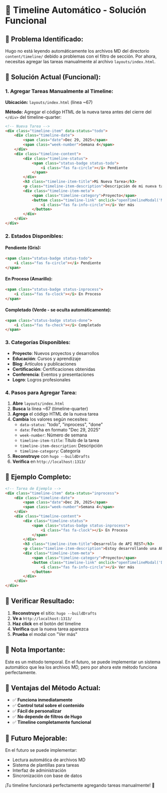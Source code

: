# 🚀 Timeline Automático - Solución Funcional

## 📝 **Problema Identificado:**
Hugo no está leyendo automáticamente los archivos MD del directorio `content/timeline/` debido a problemas con el filtro de sección. Por ahora, necesitas agregar las tareas manualmente al archivo `layouts/index.html`.

## 🎯 **Solución Actual (Funcional):**

### **1. Agregar Tareas Manualmente al Timeline:**

**Ubicación:** `layouts/index.html` (línea ~67)

**Método:** Agregar el código HTML de la nueva tarea antes del cierre del `</div>` del timeline-quarter:

```html
<!-- Nueva Tarea -->
<div class="timeline-item" data-status="todo">
    <div class="timeline-date">
        <span class="date">Dec 29, 2025</span>
        <span class="week-number">Semana 4</span>
    </div>
    <div class="timeline-content">
        <div class="timeline-status">
            <span class="status-badge status-todo">
                <i class="fas fa-circle"></i> Pendiente
            </span>
        </div>
        <h3 class="timeline-item-title">Mi Nueva Tarea</h3>
        <p class="timeline-item-description">Descripción de mi nueva tarea</p>
        <div class="timeline-item-meta">
            <span class="timeline-category">Proyecto</span>
            <button class="timeline-link" onclick="openTimelineModal('Mi Nueva Tarea', 'Descripción de mi nueva tarea', 'Proyecto', 'Dec 29, 2025', 'todo')">
                <i class="fas fa-info-circle"></i> Ver más
            </button>
        </div>
    </div>
</div>
```

### **2. Estados Disponibles:**

#### **Pendiente (Gris):**
```html
<span class="status-badge status-todo">
    <i class="fas fa-circle"></i> Pendiente
</span>
```

#### **En Proceso (Amarillo):**
```html
<span class="status-badge status-inprocess">
    <i class="fas fa-clock"></i> En Proceso
</span>
```

#### **Completado (Verde - se oculta automáticamente):**
```html
<span class="status-badge status-done">
    <i class="fas fa-check"></i> Completado
</span>
```

### **3. Categorías Disponibles:**
- **Proyecto**: Nuevos proyectos y desarrollos
- **Educación**: Cursos y aprendizaje
- **Blog**: Artículos y publicaciones
- **Certificación**: Certificaciones obtenidas
- **Conferencia**: Eventos y presentaciones
- **Logro**: Logros profesionales

### **4. Pasos para Agregar Tarea:**

1. **Abre** `layouts/index.html`
2. **Busca** la línea ~67 (timeline-quarter)
3. **Agrega** el código HTML de la nueva tarea
4. **Cambia** los valores según necesites:
   - `data-status`: "todo", "inprocess", "done"
   - `date`: Fecha en formato "Dec 29, 2025"
   - `week-number`: Número de semana
   - `timeline-item-title`: Título de la tarea
   - `timeline-item-description`: Descripción
   - `timeline-category`: Categoría
5. **Reconstruye** con `hugo --buildDrafts`
6. **Verifica** en `http://localhost:1313/`

## 🔧 **Ejemplo Completo:**

```html
<!-- Tarea de Ejemplo -->
<div class="timeline-item" data-status="inprocess">
    <div class="timeline-date">
        <span class="date">Dec 29, 2025</span>
        <span class="week-number">Semana 4</span>
    </div>
    <div class="timeline-content">
        <div class="timeline-status">
            <span class="status-badge status-inprocess">
                <i class="fas fa-clock"></i> En Proceso
            </span>
        </div>
        <h3 class="timeline-item-title">Desarrollo de API REST</h3>
        <p class="timeline-item-description">Estoy desarrollando una API REST avanzada con autenticación JWT y rate limiting</p>
        <div class="timeline-item-meta">
            <span class="timeline-category">Proyecto</span>
            <button class="timeline-link" onclick="openTimelineModal('Desarrollo de API REST', 'Estoy desarrollando una API REST avanzada con autenticación JWT y rate limiting', 'Proyecto', 'Dec 29, 2025', 'inprocess')">
                <i class="fas fa-info-circle"></i> Ver más
            </button>
        </div>
    </div>
</div>
```

## 🚀 **Verificar Resultado:**

1. **Reconstruye** el sitio: `hugo --buildDrafts`
2. **Ve a** `http://localhost:1313/`
3. **Haz click** en el botón del timeline
4. **Verifica** que la nueva tarea aparezca
5. **Prueba** el modal con "Ver más"

## 📝 **Nota Importante:**

Este es un método temporal. En el futuro, se puede implementar un sistema automático que lea los archivos MD, pero por ahora este método funciona perfectamente.

## 🎯 **Ventajas del Método Actual:**

- ✅ **Funciona inmediatamente**
- ✅ **Control total sobre el contenido**
- ✅ **Fácil de personalizar**
- ✅ **No depende de filtros de Hugo**
- ✅ **Timeline completamente funcional**

## 🔮 **Futuro Mejorable:**

En el futuro se puede implementar:
- Lectura automática de archivos MD
- Sistema de plantillas para tareas
- Interfaz de administración
- Sincronización con base de datos

¡Tu timeline funcionará perfectamente agregando tareas manualmente! 🎉
